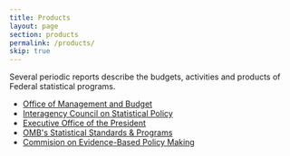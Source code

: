 ```yaml
---
title: Products
layout: page
section: products
permalink: /products/
skip: true
---
```

<p>Several periodic reports describe the budgets, activities and products of Federal statistical programs.</p>
<ul role="list">
  <li role="listitem"><a href="{{ site.baseurl }}/products/omb/">Office of Management and Budget</a></li>
  <li role="listitem"><a href="{{ site.baseurl }}/products/icsp/">Interagency Council on Statistical Policy</a></li>
  <li role="listitem"><a href="https://www.whitehouse.gov/" class="usa-link--external">Executive Office of the President</a></li>
  <li role="listitem"><a href="{{ site.baseurl }}/products/omb-statistical-standards-programs/" class="usa-link">OMB's Statistical Standards & Programs </a></li>
  <li role="listitem"><a href="https://apps.bea.gov/icsp/fcsm/cep_orig/" class="usa-link--external">Commision on Evidence-Based Policy Making</a></li>
</ul>